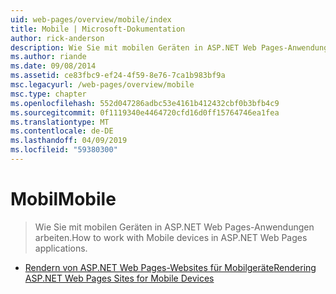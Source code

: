 ```yaml
---
uid: web-pages/overview/mobile/index
title: Mobile | Microsoft-Dokumentation
author: rick-anderson
description: Wie Sie mit mobilen Geräten in ASP.NET Web Pages-Anwendungen arbeiten.
ms.author: riande
ms.date: 09/08/2014
ms.assetid: ce83fbc9-ef24-4f59-8e76-7ca1b983bf9a
msc.legacyurl: /web-pages/overview/mobile
msc.type: chapter
ms.openlocfilehash: 552d047286adbc53e4161b412432cbf0b3bfb4c9
ms.sourcegitcommit: 0f1119340e4464720cfd16d0ff15764746ea1fea
ms.translationtype: MT
ms.contentlocale: de-DE
ms.lasthandoff: 04/09/2019
ms.locfileid: "59380300"
---
```

# <a name="mobile"></a><span data-ttu-id="d8c8f-103">Mobil</span><span class="sxs-lookup"><span data-stu-id="d8c8f-103">Mobile</span></span>

> <span data-ttu-id="d8c8f-104">Wie Sie mit mobilen Geräten in ASP.NET Web Pages-Anwendungen arbeiten.</span><span class="sxs-lookup"><span data-stu-id="d8c8f-104">How to work with Mobile devices in ASP.NET Web Pages applications.</span></span>


- [<span data-ttu-id="d8c8f-105">Rendern von ASP.NET Web Pages-Websites für Mobilgeräte</span><span class="sxs-lookup"><span data-stu-id="d8c8f-105">Rendering ASP.NET Web Pages Sites for Mobile Devices</span></span>](rendering-aspnet-web-pages-sites-for-mobile-devices.md)
